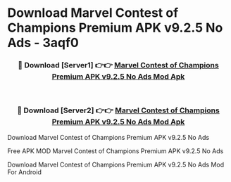 # Download Marvel Contest of Champions Premium APK v9.2.5 No Ads - 3aqf0



<div align="center">
<h3>🔴 Download [Server1] 👉👉 <a href="https://momento.my/?title=Marvel_Contest_of_Champions_Premium_APK_v9.2.5_No_Ads">Marvel Contest of Champions Premium APK v9.2.5 No Ads Mod Apk</a></h3><br>

<h3>🔴 Download [Server2] 👉👉 <a href="https://momento.my/?title=Marvel_Contest_of_Champions_Premium_APK_v9.2.5_No_Ads">Marvel Contest of Champions Premium APK v9.2.5 No Ads Mod Apk</a></h3>
</div>



Download Marvel Contest of Champions Premium APK v9.2.5 No Ads 

Free APK MOD Marvel Contest of Champions Premium APK v9.2.5 No Ads 

Download Marvel Contest of Champions Premium APK v9.2.5 No Ads Mod For Android
